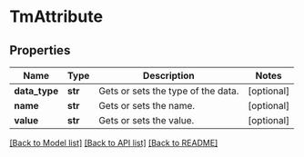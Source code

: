 # TmAttribute

## Properties
Name | Type | Description | Notes
------------ | ------------- | ------------- | -------------
**data_type** | **str** | Gets or sets the type of the data. | [optional] 
**name** | **str** | Gets or sets the name. | [optional] 
**value** | **str** | Gets or sets the value. | [optional] 

[[Back to Model list]](../README.md#documentation-for-models) [[Back to API list]](../README.md#documentation-for-api-endpoints) [[Back to README]](../README.md)


